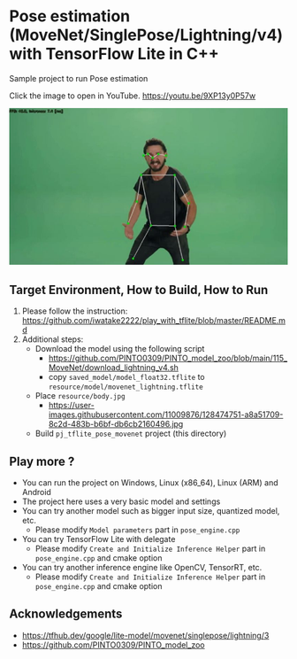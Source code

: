 # Pose estimation (MoveNet/SinglePose/Lightning/v4) with TensorFlow Lite in C++
Sample project to run Pose estimation

Click the image to open in YouTube. https://youtu.be/9XP13y0P57w

[![00_doc/pose_movenet.jpg](00_doc/pose_movenet.jpg)](https://youtu.be/9XP13y0P57w)


## Target Environment, How to Build, How to Run
1. Please follow the instruction: https://github.com/iwatake2222/play_with_tflite/blob/master/README.md
2. Additional steps:
    - Download the model using the following script
        - https://github.com/PINTO0309/PINTO_model_zoo/blob/main/115_MoveNet/download_lightning_v4.sh
        - copy `saved_model/model_float32.tflite` to `resource/model/movenet_lightning.tflite`
    - Place  `resource/body.jpg`
        - https://user-images.githubusercontent.com/11009876/128474751-a8a51709-8c2d-483b-b6bf-db6cb2160496.jpg
    - Build  `pj_tflite_pose_movenet` project (this directory)

## Play more ?
- You can run the project on Windows, Linux (x86_64), Linux (ARM) and Android
- The project here uses a very basic model and settings
- You can try another model such as bigger input size, quantized model, etc.
    - Please modify `Model parameters` part in `pose_engine.cpp`
- You can try TensorFlow Lite with delegate
    - Please modify `Create and Initialize Inference Helper` part in `pose_engine.cpp` and cmake option
- You can try another inference engine like OpenCV, TensorRT, etc.
    - Please modify `Create and Initialize Inference Helper` part in `pose_engine.cpp` and cmake option

## Acknowledgements
- https://tfhub.dev/google/lite-model/movenet/singlepose/lightning/3
- https://github.com/PINTO0309/PINTO_model_zoo

